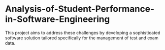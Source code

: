 # Analysis-of-Student-Performance-in-Software-Engineering
This project aims to address these challenges by developing a sophisticated software solution tailored specifically for the management of test and exam data. 
